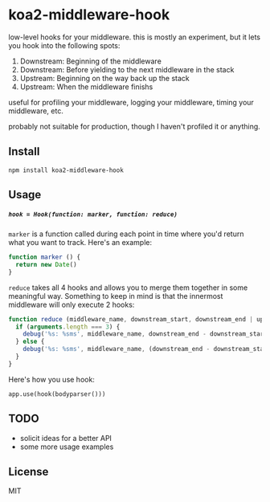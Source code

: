 
# koa2-middleware-hook

low-level hooks for your middleware. this is mostly an experiment,
but it lets you hook into the following spots:

  1. Downstream: Beginning of the middleware
  2. Downstream: Before yielding to the next middleware in the stack
  3. Upstream: Beginning on the way back up the stack
  4. Upstream: When the middleware finishs

useful for profiling your middleware, logging your middleware, timing your middleware, etc.

probably not suitable for production, though I haven't profiled it or anything.

## Install

```
npm install koa2-middleware-hook
```

## Usage

##### `hook = Hook(function: marker, function: reduce)`

`marker` is a function called during each point in time where you'd return what you want to track. Here's an example:

```js
function marker () {
  return new Date()
}
```

`reduce` takes all 4 hooks and allows you to merge them together in some meaningful way. Something to keep in mind is that the innermost middleware will only execute 2 hooks:

```js
function reduce (middleware_name, downstream_start, downstream_end | upstream_end, upstream_start | null, upstream_end | null) {
  if (arguments.length === 3) {
    debug('%s: %sms', middleware_name, downstream_end - downstream_start)
  } else {
    debug('%s: %sms', middleware_name, (downstream_end - downstream_start) + (upstream_end - upstream_start))
  }
}
```

Here's how you use hook:

```
app.use(hook(bodyparser()))
```

## TODO

- solicit ideas for a better API
- some more usage examples

## License

MIT
